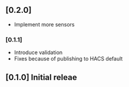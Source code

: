 ## [0.2.0]

- Implement more sensors

### [0.1.1]

- Introduce validation
- Fixes because of publishing to HACS default

## [0.1.0] Initial releae
